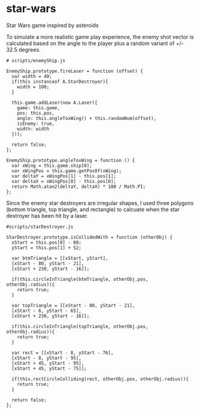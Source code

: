 # star-wars
Star Wars game inspired by asteroids


To simulate a more realistic game play experience, the enemy shot vector is calculated based on the angle to the player plus a random variant of +/- 32.5 degrees.
```
# scripts/enemyShip.js

EnemyShip.prototype.fireLaser = function (offset) {
  var width = 40;
  if(this instanceof A.StarDestroyer){
    width = 100;
  }

  this.game.addLaser(new A.Laser({
    game: this.game,
    pos: this.pos,
    angle: this.angleToxWing() + this.randomNum(offset),
    isEnemy: true,
    width: width
  }));

  return false;
};

EnemyShip.prototype.angleToxWing = function () {
  var xWing = this.game.ship[0];
  var xWingPos = this.game.getPosOf(xWing);
  var deltaY = xWingPos[1] - this.pos[1];
  var deltaX = xWingPos[0] - this.pos[0];
  return Math.atan2(deltaY, deltaX) * 180 / Math.PI;
};

```

Since the enemy star destroyers are irregular shapes, I used three polygons (bottom triangle, top triangle, and rectangle) to calcuate when the star destroyer has been hit by a laser.

```
#scripts/starDestroyer.js

StarDestroyer.prototype.isCollidedWith = function (otherObj) {
  xStart = this.pos[0] - 80;
  yStart = this.pos[1] + 52;

  var btmTriangle = [[xStart, yStart],
  [xStart - 80, yStart - 21],
  [xStart + 230, yStart - 16]];

  if(this.circleInTriangle(btmTriangle, otherObj.pos, otherObj.radius)){
    return true;
  }

  var topTriangle = [[xStart - 80, yStart - 21],
  [xStart - 6, yStart - 65],
  [xStart + 230, yStart - 16]];

  if(this.circleInTriangle(topTriangle, otherObj.pos, otherObj.radius)){
    return true;
  }

  var rect = [[xStart - 8, yStart - 76],
  [xStart - 8, yStart - 95],
  [xStart + 45, yStart - 95],
  [xStart + 45, yStart - 75]];

  if(this.rectCircleColliding(rect, otherObj.pos, otherObj.radius)){
    return true;
  }

  return false;
};
```
